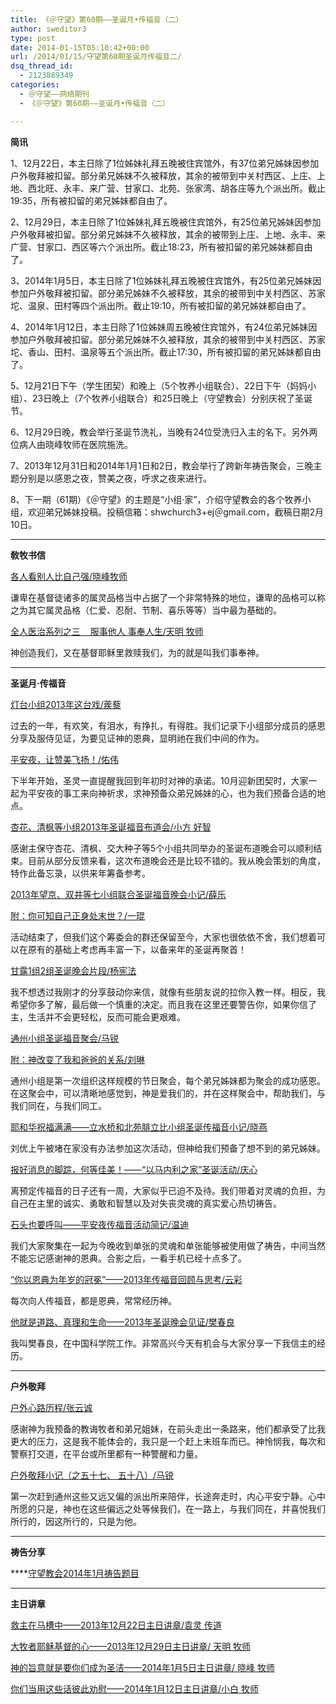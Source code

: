 ```yaml
---
title: 《＠守望》第60期——圣诞月•传福音（二）
author: sweditor3
type: post
date: 2014-01-15T05:10:42+00:00
url: /2014/01/15/守望第60期圣诞月传福音二/
dsq_thread_id:
  - 2123889349
categories:
  - ＠守望——网络期刊
  - 《＠守望》第60期——圣诞月•传福音（二）

---
```

**简讯**

1、12月22日，本主日除了1位姊妹礼拜五晚被住宾馆外，有37位弟兄姊妹因参加户外敬拜被扣留。部分弟兄姊妹不久被释放，其余的被带到中关村西区、上庄、上地、西北旺、永丰、来广营、甘家口、北苑、张家湾、胡各庄等九个派出所。截止19:35，所有被扣留的弟兄姊妹都自由了。

2、12月29日，本主日除了1位姊妹礼拜五晚被住宾馆外，有25位弟兄姊妹因参加户外敬拜被扣留。部分弟兄姊妹不久被释放，其余的被带到上庄、上地、永丰、来广营、甘家口、西区等六个派出所。截止18:23，所有被扣留的弟兄姊妹都自由了。

3、2014年1月5日，本主日除了1位姊妹礼拜五晚被住宾馆外，有25位弟兄姊妹因参加户外敬拜被扣留。部分弟兄姊妹不久被释放，其余的被带到中关村西区、苏家坨、温泉、田村等四个派出所。截止19:10，所有被扣留的弟兄姊妹都自由了。

4、2014年1月12日，本主日除了1位姊妹周五晚被住宾馆外，有24位弟兄姊妹因参加户外敬拜被扣留。部分弟兄姊妹不久被释放，其余的被带到中关村西区、苏家坨、香山、田村、温泉等五个派出所。截止17:30，所有被扣留的弟兄姊妹都自由了。

5、12月21日下午（学生团契）和晚上（5个牧养小组联合）、22日下午（妈妈小组）、23日晚上（7个牧养小组联合）和25日晚上（守望教会）分别庆祝了圣诞节。

6、12月29日晚，教会举行圣诞节洗礼，当晚有24位受洗归入主的名下。另外两位病人由晓峰牧师在医院施洗。

7、2013年12月31日和2014年1月1日和2日，教会举行了跨新年祷告聚会，三晚主题分别是以感恩之夜，赞美之夜，呼求之夜来进行。

8、下一期（61期）《＠守望》的主题是“小组·家”，介绍守望教会的各个牧养小组，欢迎弟兄姊妹投稿。投稿信箱：shwchurch3+ej＠gmail.com，截稿日期2月10日。

* * *

**敎牧书信**

[各人看别人比自己强/晓峰牧师][1]
  
谦卑在基督徒诸多的属灵品格当中占据了一个非常特殊的地位，谦卑的品格可以称之为其它属灵品格（仁爱、忍耐、节制、喜乐等等）当中最为基础的。

[全人医治系列之三    服事他人 事奉人生/天明 牧师][2]
  
神创造我们，又在基督耶稣里救赎我们，为的就是叫我们事奉神。

* * *

**圣诞月·传福音**

[灯台小组2013年这台戏/蒺藜][3]
  
过去的一年，有欢笑，有泪水，有挣扎，有得胜。我们记录下小组部分成员的感恩分享及服侍见证，为要见证神的恩典，显明祂在我们中间的作为。

[平安夜，让赞美飞扬！/佑伟][4]
  
下半年开始，圣灵一直提醒我回到年初时对神的承诺。10月迎新团契时，大家一起为平安夜的事工来向神祈求，求神预备众弟兄姊妹的心，也为我们预备合适的地点。

[杏花、清枫等小组2013年圣诞福音布道会/小方 好智][5]
  
感谢主保守杏花、清枫、交大种子等5个小组共同举办的圣诞布道晚会可以顺利结束。目前从部分反馈来看，这次布道晚会还是比较不错的。我从晚会策划的角度，特作此备忘录，以供来年筹备参考。

[2013年望京、双井等七小组联合圣诞福音晚会小记/薛乐][6]
  
[附：你可知自己正身处末世？/一琨][7]
  
活动结束了，但我们这个筹委会的群还保留至今，大家也很依依不舍，我们想着可以在原有的基础上考虑再丰富一下，以备来年的圣诞再聚首！

[甘露1组2组圣诞晚会片段/杨宪法][8]
  
我不想透过我刚才的分享鼓动你来信，就像有些朋友说的拉你入教一样。相反，我希望你多了解，最后做一个慎重的决定。而且我在这里还要警告你，如果你信了主，生活并不会更轻松，反而可能会更艰难。

[通州小组圣诞福音聚会/马锐][9]
  
[附：神改变了我和爸爸的关系/刘琳][10]
  
通州小组是第一次组织这样规模的节日聚会，每个弟兄姊妹都为聚会的成功感恩。在这聚会中，可以清晰地感觉到，神是爱我们的，并在这样聚会中，帮助我们，与我们同在，与我们同工。

[耶和华祝福满满——立水桥和北苑腓立比小组圣诞传福音小记/晓燕][11]
  
刘优上午被堵在家没有办法参加这次活动，但神给我们预备了想不到的弟兄姊妹。

[报好消息的脚踪，何等佳美！——“以马内利之家”圣诞活动/庆心][12]
  
离预定传福音的日子还有一周，大家似乎已迫不及待。我们带着对灵魂的负担，为自己在主里的诚实、勇敢和智慧以及对失丧灵魂的真实爱心热切祷告。

[石头也要呼叫——平安夜传福音活动简记/温迪][13]
  
我们大家聚集在一起为今晚收到单张的灵魂和单张能够被使用做了祷告，中间当然不能忘记感谢神的恩典。合影之后，一看手机已经十点多了。

[“你以恩典为年岁的冠冕”——2013年传福音回顾与思考/云彩][14]
  
每次向人传福音，都是恩典，常常经历神。

[他就是道路、真理和生命——2013年圣诞晚会见证/樊春良][15]
  
我叫樊春良，在中国科学院工作。非常高兴今天有机会与大家分享一下我信主的经历。

* * *

**户外敬拜**

[户外心路历程/张云诚][16]
  
感谢神为我预备的教诲牧者和弟兄姐妹，在前头走出一条路来，他们都承受了比我更大的压力，这是我不能体会的，我只是一个赶上末班车而已。神怜悯我，每次和警察打交道，在平台或所里都有一种警醒和力量。

[户外敬拜小记（之五十七、 五十八）/马锐][17]
  
第一次赶到通州这些又远又偏的派出所来陪伴，长途奔走时，内心平安宁静。心中所愿的只是，神也在这些偏远之处等候我们，在一路上，与我们同在，并喜悦我们所行的，因这所行的，只是为他。

* * *

**祷告分享**

****[守望教会2014年1月祷告题目][18]

* * *

**主日讲章**

[救主在马槽中——2013年12月22日主日讲章/袁灵 传道][19]
  
[大牧者耶稣基督的心——2013年12月29日主日讲章/ 天明 牧师][20]
  
[神的旨意就是要你们成为圣洁——2014年1月5日主日讲章/ 晓峰 牧师][21]
  
[你们当用这些话彼此劝慰——2014年1月12日主日讲章/小白 牧师][22]

<span style="color: #000000; font-weight: bold;"> </span>

 [1]: /2014/01/15/各人看别人比自己强2013年12月5日祷告会分享/
 [2]: /2014/01/15/全人医治系列之三服事他人事奉人生文天明牧师/
 [3]: /2014/01/15/灯台小组2013年这台戏/
 [4]: /2014/01/15/平安夜让赞美飞扬文佑伟/
 [5]: /2014/01/15/杏花清枫等小组2013年圣诞福音布道会/
 [6]: /2014/01/15/2013年望京双井等七小组联合圣诞福音晚会小记文/
 [7]: /2014/01/17/你可知自己正身处末世文一琨/
 [8]: /2014/01/15/甘露1组2组圣诞晚会片段文杨宪法/
 [9]: /2014/01/15/记通州小组圣诞福音聚会文马锐/
 [10]: /2014/01/17/附神改变了我和爸爸的关系文刘琳/
 [11]: /2014/01/15/耶和华祝福满满立水桥和北苑腓立比小组圣诞/
 [12]: /2014/01/15/报好消息的脚踪何等佳美以马内利之家圣/
 [13]: /2014/01/15/石头也要呼叫平安夜传福音活动简记文温迪/
 [14]: /2014/01/15/你以恩典为年岁的冠冕2013年传福音回顾与/
 [15]: /2014/01/17/他就是道路、真理和生命-2013年圣诞晚会见证-文/
 [16]: /2014/01/15/户外心路历程文张云成/
 [17]: /2014/01/15/10242/
 [18]: /2014/01/15/北京守望教会守望祷告题目2014年1月/
 [19]: /2013/12/20/救主在马槽中2013年12月22日主日敬拜袁灵传道/
 [20]: /2013/12/28/大牧者耶稣基督的心2013年12月29日主日讲章天明牧/
 [21]: /2014/01/03/神的旨意就是要你们成为圣洁2014年1月5日主日讲/
 [22]: /2014/01/10/你们当用这些话彼此劝慰2014年1月12日主日讲章小/
